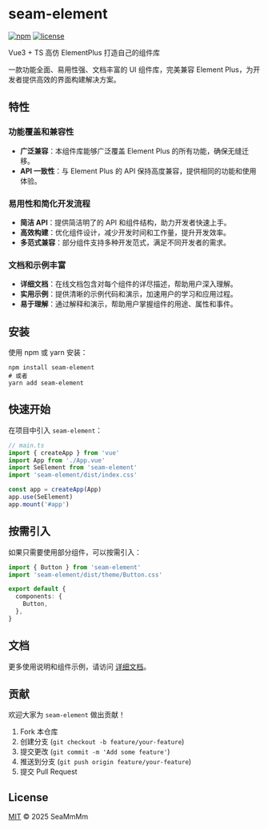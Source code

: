 # seam-element

[![npm](https://img.shields.io/npm/v/seam-element.svg)](https://www.npmjs.com/package/seam-element)
[![license](https://img.shields.io/npm/l/seam-element.svg)](https://github.com/SeaMmMm/seam-element/blob/main/LICENSE)

Vue3 + TS 高仿 ElementPlus 打造自己的组件库

一款功能全面、易用性强、文档丰富的 UI 组件库，完美兼容 Element Plus，为开发者提供高效的界面构建解决方案。

## 特性

### 功能覆盖和兼容性

- **广泛兼容**：本组件库能够广泛覆盖 Element Plus 的所有功能，确保无缝迁移。
- **API 一致性**：与 Element Plus 的 API 保持高度兼容，提供相同的功能和使用体验。

### 易用性和简化开发流程

- **简洁 API**：提供简洁明了的 API 和组件结构，助力开发者快速上手。
- **高效构建**：优化组件设计，减少开发时间和工作量，提升开发效率。
- **多范式兼容**：部分组件支持多种开发范式，满足不同开发者的需求。

### 文档和示例丰富

- **详细文档**：在线文档包含对每个组件的详尽描述，帮助用户深入理解。
- **实用示例**：提供清晰的示例代码和演示，加速用户的学习和应用过程。
- **易于理解**：通过解释和演示，帮助用户掌握组件的用途、属性和事件。

## 安装

使用 npm 或 yarn 安装：

```shell
npm install seam-element
# 或者
yarn add seam-element
```

## 快速开始

在项目中引入 `seam-element`：

```typescript
// main.ts
import { createApp } from 'vue'
import App from './App.vue'
import SeElement from 'seam-element'
import 'seam-element/dist/index.css'

const app = createApp(App)
app.use(SeElement)
app.mount('#app')
```

## 按需引入

如果只需要使用部分组件，可以按需引入：

```typescript
import { Button } from 'seam-element'
import 'seam-element/dist/theme/Button.css'

export default {
  components: {
    Button,
  },
}
```

## 文档

更多使用说明和组件示例，请访问 [详细文档](https://seammmm.github.io/se-element/)。

## 贡献

欢迎大家为 `seam-element` 做出贡献！

1. Fork 本仓库
2. 创建分支 (`git checkout -b feature/your-feature`)
3. 提交更改 (`git commit -m 'Add some feature'`)
4. 推送到分支 (`git push origin feature/your-feature`)
5. 提交 Pull Request

## License

[MIT](https://github.com/SeaMmMm/seam-element/blob/main/LICENSE) © 2025 SeaMmMm

